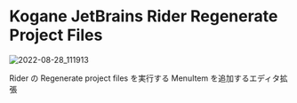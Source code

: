 # Kogane JetBrains Rider Regenerate Project Files

![2022-08-28_111913](https://user-images.githubusercontent.com/6134875/187054684-e9a35d32-9271-4e3a-8491-8101c869d337.png)

Rider の Regenerate project files を実行する MenuItem を追加するエディタ拡張
